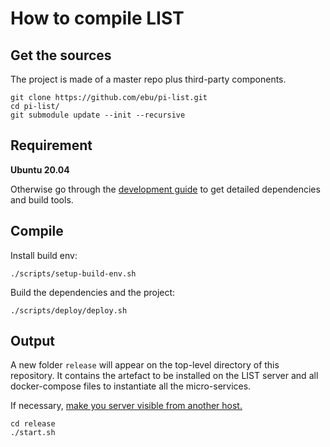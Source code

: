 # How to compile LIST

## Get the sources

The project is made of a master repo plus third-party components.

```
git clone https://github.com/ebu/pi-list.git
cd pi-list/
git submodule update --init --recursive
```

## Requirement

**Ubuntu 20.04**

Otherwise go through the [development guide](./development_guide.md) to
get detailed dependencies and build tools.

## Compile

Install build env:

```
./scripts/setup-build-env.sh
```

Build the dependencies and the project:

```
./scripts/deploy/deploy.sh
```

## Output

A new folder `release` will appear on the top-level directory of this repository. It contains the artefact to be installed on the LIST server and all docker-compose files to instantiate all the micro-services.

If necessary, [make you server visible from another host.](./how-to-install-on-local-docker.md#exposing-list-to-the-network)

```
cd release
./start.sh
```

